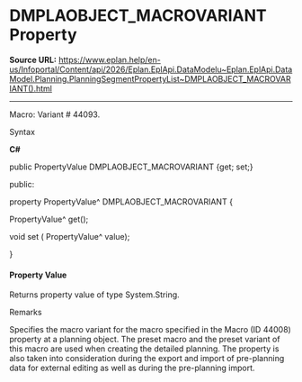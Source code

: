 # DMPLAOBJECT_MACROVARIANT Property

**Source URL:** https://www.eplan.help/en-us/Infoportal/Content/api/2026/Eplan.EplApi.DataModelu~Eplan.EplApi.DataModel.Planning.PlanningSegmentPropertyList~DMPLAOBJECT_MACROVARIANT().html

---

Macro: Variant # 44093.

Syntax

**C#**



public PropertyValue DMPLAOBJECT_MACROVARIANT {get; set;}

public:

property PropertyValue^ DMPLAOBJECT_MACROVARIANT {

   PropertyValue^ get();

   void set (    PropertyValue^ value);

}


#### Property Value

Returns property value of type System.String.

Remarks

Specifies the macro variant for the macro specified in the Macro (ID 44008) property at a planning object. The preset macro and the preset variant of this macro are used when creating the detailed planning. The property is also taken into consideration during the export and import of pre-planning data for external editing as well as during the pre-planning import.
